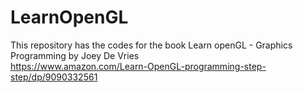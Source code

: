 # LearnOpenGL
This repository has the codes for the book Learn openGL - Graphics Programming by Joey De Vries <br/>
https://www.amazon.com/Learn-OpenGL-programming-step-step/dp/9090332561

